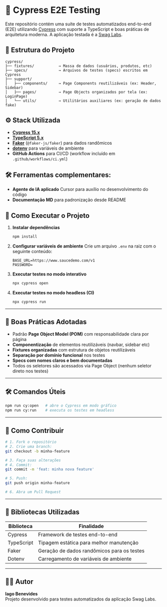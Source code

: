# 🧪 Cypress E2E Testing

Este repositório contém uma suíte de testes automatizados end-to-end (E2E) utilizando [Cypress](https://www.cypress.io/) com suporte a TypeScript e boas práticas de arquitetura moderna. A aplicação testada é a [Swag Labs](https://www.saucedemo.com/v1/).

## 📁 Estrutura do Projeto

```
cypress/
├── fixtures/           → Massa de dados (usuários, produtos, etc)
├── specs/              → Arquivos de testes (specs) escritos em Cypress
├── support/
│   ├── components/     → Page Components reutilizáveis (ex: Header, Sidebar)
│   ├── pages/          → Page Objects organizados por tela (ex: LoginPage)
│   └── utils/          → Utilitários auxiliares (ex: geração de dados fake)
```

## ⚙️ Stack Utilizada

- **[Cypress 15.x](https://docs.cypress.io/)**
- **[TypeScript 5.x](https://www.typescriptlang.org/)**
- **[Faker](https://fakerjs.dev/)** (`@faker-js/faker`) para dados randômicos
- **[dotenv](https://www.npmjs.com/package/dotenv)** para variáveis de ambiente
- **GitHub Actions** para CI/CD (workflow incluído em `.github/workflows/ci.yml`)

## 🛠️ Ferramentas complementares:

- **Agente de IA aplicado** Cursor para auxílio no desenvolvimento do código
- **Documentação MD** para padronização desde README

## 🚀 Como Executar o Projeto

1. **Instalar dependências**
   ```bash
   npm install
   ```

2. **Configurar variáveis de ambiente**
   Crie um arquivo `.env` na raiz com o seguinte conteúdo:

   ```env
   BASE_URL=https://www.saucedemo.com/v1
   PASSWORD=
   ```

3. **Executar testes no modo interativo**
   ```bash
   npx cypress open
   ```

4. **Executar testes no modo headless (CI)**
   ```bash
   npx cypress run
   ```

---

## 🧠 Boas Práticas Adotadas

- Padrão **Page Object Model (POM)** com responsabilidade clara por página  
- **Componentização** de elementos reutilizáveis (navbar, sidebar etc)  
- **Fixtures organizadas** com estrutura de objetos reutilizáveis  
- **Separação por domínio funcional** nos testes 
- **Specs com nomes claros e bem documentadas**  
- Todos os seletores são acessados via Page Object (nenhum seletor direto nos testes)  

---

## 🛠️ Comandos Úteis

```bash
npm run cy:open   # abre o Cypress em modo gráfico
npm run cy:run    # executa os testes em headless
```

---

## 🤝 Como Contribuir

```bash
# 1. Fork o repositório
# 2. Crie uma branch:
git checkout -b minha-feature

# 3. Faça suas alterações
# 4. Commit:
git commit -m 'feat: minha nova feature'

# 5. Push:
git push origin minha-feature

# 6. Abra um Pull Request
```

---

## 📄 Bibliotecas Utilizadas

| Biblioteca         | Finalidade                                |
|--------------------|--------------------------------------------|
| Cypress            | Framework de testes end-to-end             |
| TypeScript         | Tipagem estática para melhor manutenção    |
| Faker              | Geração de dados randômicos para os testes |
| Dotenv             | Carregamento de variáveis de ambiente      |

---

## 👨‍💻 Autor

**Iago Benevides**  
Projeto desenvolvido para testes automatizados da aplicação Swag Labs.
